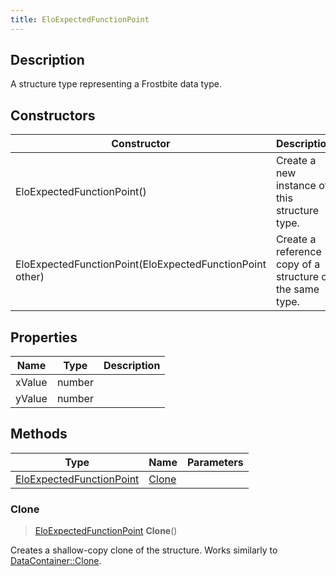 ```yaml
---
title: EloExpectedFunctionPoint
---
```

## Description

A structure type representing a Frostbite data type.

## Constructors

| Constructor                                              | Description                                              |
| -------------------------------------------------------- | -------------------------------------------------------- |
| EloExpectedFunctionPoint()                               | Create a new instance of this structure type.            |
| EloExpectedFunctionPoint(EloExpectedFunctionPoint other) | Create a reference copy of a structure of the same type. |

## Properties

| Name   | Type   | Description |
| ------ | ------ | ----------- |
| xValue | number |             |
| yValue | number |             |

## Methods

| Type                                                 | Name            | Parameters |
| ---------------------------------------------------- | --------------- | ---------- |
| [EloExpectedFunctionPoint](EloExpectedFunctionPoint) | [Clone](#clone) |            |

### Clone

> [EloExpectedFunctionPoint](EloExpectedFunctionPoint) **Clone**()

Creates a shallow-copy clone of the structure. Works similarly to [DataContainer::Clone](/vext/ref/shared/class/datacontainer#clone).
